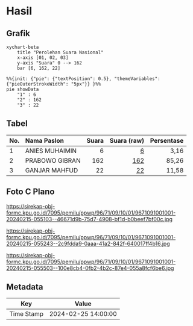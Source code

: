 # Hasil

## Grafik

```mermaid
xychart-beta
    title "Perolehan Suara Nasional"
    x-axis [01, 02, 03]
    y-axis "Suara" 0 --> 162
    bar [6, 162, 22]
```

```mermaid
%%{init: {"pie": {"textPosition": 0.5}, "themeVariables": {"pieOuterStrokeWidth": "5px"}} }%%
pie showData
    "1" : 6
    "2" : 162
    "3" : 22
```

## Tabel

| No. | Nama Paslon    | Suara | Suara (raw) | Persentase |
|:--- |:-------------- | -----:| -----------:| ----------:|
| 1   | ANIES MUHAIMIN | 6     | [6][p-1]    | 3,16       |
| 2   | PRABOWO GIBRAN | 162   | [162][p-2]  | 85,26      |
| 3   | GANJAR MAHFUD  | 22    | [22][p-3]   | 11,58      |


[p-1]: https://github.com/gigit-pemilu/pemilu-2024/blob/main/pilpres/hitung-suara/sub/96-papua-barat-daya/sub/71-kota-sorong/sub/09-malaimsimsa/sub/1001-klagete/sub/001-tps/sub/paslon-1.txt
[p-2]: https://github.com/gigit-pemilu/pemilu-2024/blob/main/pilpres/hitung-suara/sub/96-papua-barat-daya/sub/71-kota-sorong/sub/09-malaimsimsa/sub/1001-klagete/sub/001-tps/sub/paslon-2.txt
[p-3]: https://github.com/gigit-pemilu/pemilu-2024/blob/main/pilpres/hitung-suara/sub/96-papua-barat-daya/sub/71-kota-sorong/sub/09-malaimsimsa/sub/1001-klagete/sub/001-tps/sub/paslon-3.txt

## Foto C Plano

https://sirekap-obj-formc.kpu.go.id/7095/pemilu/ppwp/96/71/09/10/01/9671091001001-20240215-055103--46671d9b-75d7-4908-bf1d-b0beef7bf00c.jpg

https://sirekap-obj-formc.kpu.go.id/7095/pemilu/ppwp/96/71/09/10/01/9671091001001-20240215-055243--2c9fdda9-0aaa-41a2-842f-640017ff4b16.jpg

https://sirekap-obj-formc.kpu.go.id/7095/pemilu/ppwp/96/71/09/10/01/9671091001001-20240215-055503--100e8cb4-0fb2-4b2c-87e4-055a8fcf6be6.jpg


## Metadata

| Key        | Value               |
| ---------- | ------------------- |
| Time Stamp | 2024-02-25 14:00:00 |



